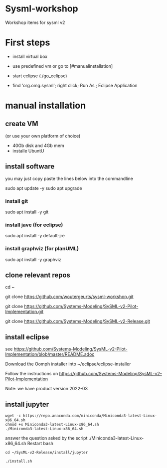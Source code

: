# Sysml-workshop
Workshop items for sysml v2

# First steps

* install virtual box
* use predefined vm or go to [#manualinstallation]
* start eclipse (./go_eclipse)

* find 'org.omg.sysml'; right click; Run As ; Eclipse Application

# manual installation
## create VM 
(or use your own platform of choice)
* 40Gb disk and 4Gb mem
* installe UbuntU

## install software
you may just copy paste the lines below into the commandline

sudo apt update -y
sudo apt upgrade

### install git
sudo apt install -y git


### install jave (for eclipse)
sudo apt install -y default-jre

### install graphviz (for planUML)
sudo apt install -y graphviz

## clone relevant repos
cd ~

git clone https://github.com/woutergeurts/sysml-workshop.git

git clone https://github.com/Systems-Modeling/SySML-v2-Pilot-Implementation.git

git clone https://github.com/Systems-Modeling/SySML-v2-Release.git

## install eclipse

see https://github.com/Systems-Modeling/SysML-v2-Pilot-Implementation/blob/master/README.adoc

Download the Oomph installer into ~/eclipse/eclipse-installer

Follow the instructions on https://github.com/Systems-Modeling/SysML-v2-Pilot-Implementation

Note: we have product version 2022-03


## install jupyter
```
wget -c https://repo.anaconda.com/miniconda/Miniconda3-latest-Linux-x86_64.sh
chmod +x Miniconda3-latest-Linux-x86_64.sh
./Miniconda3-latest-Linux-x86_64.sh
```

answer the question asked by the script
./Miniconda3-latest-Linux-x86_64.sh
Restart bash

``` 
cd ~/SysML-v2-Release/install/jupyter 

./install.sh
``` 
